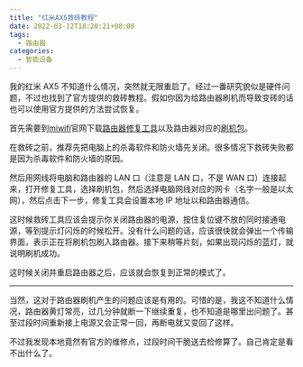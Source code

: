 ```yaml
---
title: "红米AX5救砖教程"
date: 2022-03-12T18:20:21+08:00
tags:
  - 路由器
categories:
  - 智能设备
---
```


我的红米 AX5 不知道什么情况，突然就无限重启了。经过一番研究貌似是硬件问题，不过也找到了官方提供的救砖教程。假如你因为给路由器刷机而导致变砖的话也可以使用官方提供的方法尝试恢复。

首先需要到[miwifi](http://www1.miwifi.com/miwifi_download.html)官网下载[路由器修复工具](https://bigota.miwifi.com/xiaoqiang/tools/MIWIFIRepairTool.x86.zip)以及路由器对应的[刷机包](http://www1.miwifi.com/miwifi_download.html)。

在救砖之前，推荐先把电脑上的杀毒软件和防火墙先关闭。很多情况下救砖失败都是因为杀毒软件和防火墙的原因。

然后用网线将电脑和路由器的 LAN 口（注意是 LAN 口，不是 WAN 口）连接起来，打开修复工具，选择刷机包，然后选择电脑网线对应的网卡（名字一般是以太网），然后点击下一步，修复工具会设置本地 IP 地址以和路由器通信。

这时候救砖工具应该会提示你关闭路由器的电源，按住复位键不放的同时接通电源，等到提示灯闪烁的时候松开。没有什么问题的话，应该很快就会弹出一个传输界面，表示正在将刷机包刷入路由器。接下来稍等片刻，如果出现闪烁的蓝灯，就说明刷机成功。

这时候关闭并重启路由器之后，应该就会恢复到正常的模式了。

---

当然，这对于路由器刷机产生的问题应该是有用的。可惜的是，我这不知道什么情况，路由器黄灯常亮，过几分钟就断一下继续重复，也不知道是哪里出问题了。甚至过段时间重新接上电源又会正常一回，再断电就又变回了这样。

不过我发现本地竟然有官方的维修点，过段时间干脆送去检修算了。自己肯定是看不出什么了。
